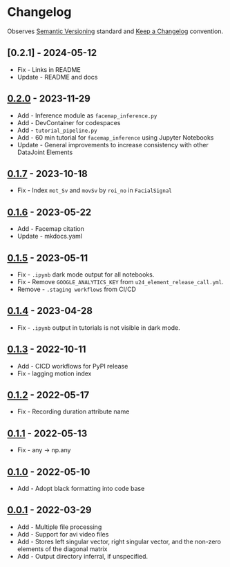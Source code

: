# Changelog

Observes [Semantic Versioning](https://semver.org/spec/v2.0.0.html) standard and
[Keep a Changelog](https://keepachangelog.com/en/1.0.0/) convention.

## [0.2.1] - 2024-05-12
+ Fix - Links in README
+ Update - README and docs

## [0.2.0] - 2023-11-29

+ Add - Inference module as `facemap_inference.py`
+ Add - DevContainer for codespaces
+ Add - `tutorial_pipeline.py`
+ Add - 60 min tutorial for `facemap_inference` using Jupyter Notebooks
+ Update - General improvements to increase consistency with other DataJoint Elements

## [0.1.7] - 2023-10-18

+ Fix - Index `mot_Sv` and `movSv` by `roi_no` in `FacialSignal` 

## [0.1.6] - 2023-05-22

+ Add - Facemap citation
+ Update - mkdocs.yaml

## [0.1.5] - 2023-05-11

+ Fix - `.ipynb` dark mode output for all notebooks.
+ Fix - Remove `GOOGLE_ANALYTICS_KEY` from `u24_element_release_call.yml`.
+ Remove - `.staging workflows` from CI/CD

## [0.1.4] - 2023-04-28

+ Fix - `.ipynb` output in tutorials is not visible in dark mode.

## [0.1.3] - 2022-10-11

+ Add - CICD workflows for PyPI release
+ Fix - lagging motion index

## [0.1.2] - 2022-05-17

+ Fix - Recording duration attribute name

## [0.1.1] - 2022-05-13

+ Fix - any -> np.any

## [0.1.0] - 2022-05-10

+ Add - Adopt black formatting into code base

## [0.0.1] - 2022-03-29

+ Add - Multiple file processing
+ Add - Support for avi video files
+ Add - Stores left singular vector, right singular vector, and the non-zero elements of
  the diagonal matrix
+ Add - Output directory inferral, if unspecified.

[0.2.0]: https://github.com/datajoint/element-facemap/releases/tag/0.2.0
[0.1.7]: https://github.com/datajoint/element-facemap/releases/tag/0.1.7
[0.1.6]: https://github.com/datajoint/element-facemap/releases/tag/0.1.6
[0.1.5]: https://github.com/datajoint/element-facemap/releases/tag/0.1.5
[0.1.4]: https://github.com/datajoint/element-facemap/releases/tag/0.1.4
[0.1.3]: https://github.com/datajoint/element-facemap/releases/tag/0.1.3
[0.1.2]: https://github.com/datajoint/element-facemap/releases/tag/0.1.2
[0.1.1]: https://github.com/datajoint/element-facemap/releases/tag/0.1.1
[0.1.0]: https://github.com/datajoint/element-facemap/releases/tag/0.1.0
[0.0.1]: https://github.com/datajoint/element-facemap/releases/tag/0.0.1

